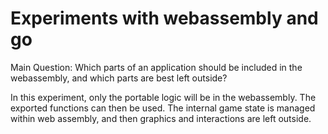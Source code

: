 Experiments with webassembly and go
==================================================

Main Question: Which parts of an application should be included in the
webassembly, and which parts are best left outside?


In this experiment, only the portable logic will be in the
webassembly.  The exported functions can then be used.  The internal
game state is managed within web assembly, and then graphics and
interactions are left outside.
